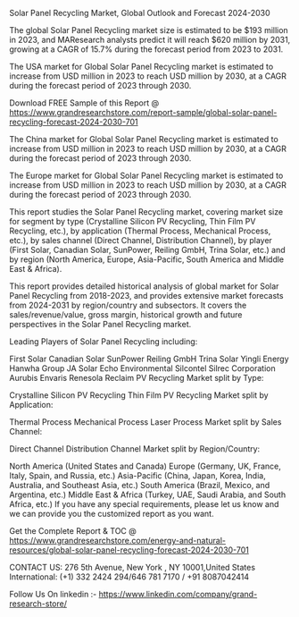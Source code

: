Solar Panel Recycling Market, Global Outlook and Forecast 2024-2030

The global Solar Panel Recycling market size is estimated to be $193 million in 2023, and MAResearch analysts predict it will reach $620 million by 2031, growing at a CAGR of 15.7% during the forecast period from 2023 to 2031.

The USA market for Global Solar Panel Recycling market is estimated to increase from USD million in 2023 to reach USD million by 2030, at a CAGR during the forecast period of 2023 through 2030.

Download FREE Sample of this Report @ https://www.grandresearchstore.com/report-sample/global-solar-panel-recycling-forecast-2024-2030-701

The China market for Global Solar Panel Recycling market is estimated to increase from USD million in 2023 to reach USD million by 2030, at a CAGR during the forecast period of 2023 through 2030.

The Europe market for Global Solar Panel Recycling market is estimated to increase from USD million in 2023 to reach USD million by 2030, at a CAGR during the forecast period of 2023 through 2030.

This report studies the Solar Panel Recycling market, covering market size for segment by type (Crystalline Silicon PV Recycling, Thin Film PV Recycling, etc.), by application (Thermal Process, Mechanical Process, etc.), by sales channel (Direct Channel, Distribution Channel), by player (First Solar, Canadian Solar, SunPower, Reiling GmbH, Trina Solar, etc.) and by region (North America, Europe, Asia-Pacific, South America and Middle East & Africa).

This report provides detailed historical analysis of global market for Solar Panel Recycling from 2018-2023, and provides extensive market forecasts from 2024-2031 by region/country and subsectors. It covers the sales/revenue/value, gross margin, historical growth and future perspectives in the Solar Panel Recycling market.

Leading Players of Solar Panel Recycling including:

First Solar
Canadian Solar
SunPower
Reiling GmbH
Trina Solar
Yingli Energy
Hanwha Group
JA Solar
Echo Environmental
Silcontel
Silrec Corporation
Aurubis
Envaris
Renesola
Reclaim PV Recycling
Market split by Type:

Crystalline Silicon PV Recycling
Thin Film PV Recycling
Market split by Application:

Thermal Process
Mechanical Process
Laser Process
Market split by Sales Channel:

Direct Channel
Distribution Channel
Market split by Region/Country:

North America (United States and Canada)
Europe (Germany, UK, France, Italy, Spain, and Russia, etc.)
Asia-Pacific (China, Japan, Korea, India, Australia, and Southeast Asia, etc.)
South America (Brazil, Mexico, and Argentina, etc.)
Middle East & Africa (Turkey, UAE, Saudi Arabia, and South Africa, etc.)
If you have any special requirements, please let us know and we can provide you the customized report as you want.

Get the Complete Report & TOC @ https://www.grandresearchstore.com/energy-and-natural-resources/global-solar-panel-recycling-forecast-2024-2030-701

CONTACT US:
276 5th Avenue, New York , NY 10001,United States
International: (+1) 332 2424 294/646 781 7170 / +91 8087042414

Follow Us On linkedin :- https://www.linkedin.com/company/grand-research-store/
